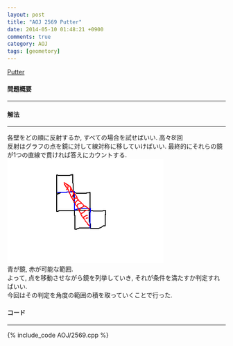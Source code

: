 ```yaml
---
layout: post
title: "AOJ 2569 Putter"
date: 2014-05-10 01:48:21 +0900
comments: true
category: AOJ
tags: [geometory]
---
```


[Putter](http://judge.u-aizu.ac.jp/onlinejudge/description.jsp?id=2569)

#### 問題概要

****

#### 解法

****

各壁をどの順に反射するか, すべての場合を試せばいい. 高々8!回  
反射はグラフの点を鏡に対して線対称に移していけばいい. 最終的にそれらの鏡が1つの直線で貫ければ答えにカウントする.  
![aoj2569-01](/images/aoj2569-01.png)  
青が鏡, 赤が可能な範囲.  
よって, 点を移動させながら鏡を列挙していき, それが条件を満たすか判定すればいい.  
今回はその判定を角度の範囲の積を取っていくことで行った.  

#### コード

****

{% include_code AOJ/2569.cpp %}

